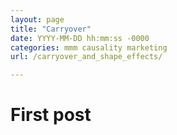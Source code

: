 ```yaml
---
layout: page
title: "Carryover"
date: YYYY-MM-DD hh:mm:ss -0000
categories: mmm causality marketing
url: /carryover_and_shape_effects/

---
```


# First post 
